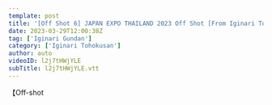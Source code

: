 ```yaml
---
template: post
title: '[Off Shot 6] JAPAN EXPO THAILAND 2023 Off Shot [From Iginari Tohoku]'
date: 2023-03-29T12:00:38Z
tag: ['Iginari Gundan']
category: ['Iginari Tohokusan']
author: auto 
videoID: l2j7tHWjYLE
subTitle: l2j7tHWjYLE.vtt
---
```

【Off-shot